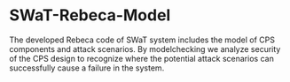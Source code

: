 # SWaT-Rebeca-Model
The developed Rebeca code of SWaT system includes the model of CPS components and attack scenarios. By modelchecking we analyze security of the CPS design to recognize where the potential attack scenarios can successfully cause a failure in the system. 
